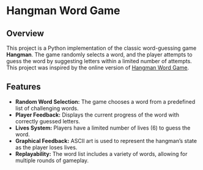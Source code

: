 # Hangman Word Game

## Overview

This project is a Python implementation of the classic word-guessing game **Hangman**. The game randomly selects a word, and the player attempts to guess the word by suggesting letters within a limited number of attempts. This project was inspired by the online version of [Hangman Word Game](https://hangmanwordgame.com/).

## Features

- **Random Word Selection:** The game chooses a word from a predefined list of challenging words.
- **Player Feedback:** Displays the current progress of the word with correctly guessed letters.
- **Lives System:** Players have a limited number of lives (6) to guess the word.
- **Graphical Feedback:** ASCII art is used to represent the hangman’s state as the player loses lives.
- **Replayability:** The word list includes a variety of words, allowing for multiple rounds of gameplay.

